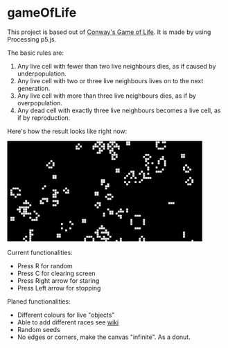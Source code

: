 # gameOfLife
This project is based out of [Conway's Game of Life](https://en.wikipedia.org/wiki/Conway%27s_Game_of_Life).
It is made by using Processing p5.js. 

The basic rules are:
1. Any live cell with fewer than two live neighbours dies, as if caused by underpopulation.
2. Any live cell with two or three live neighbours lives on to the next generation.
3. Any live cell with more than three live neighbours dies, as if by overpopulation.
4. Any dead cell with exactly three live neighbours becomes a live cell, as if by reproduction.

Here's how the result looks like right now:

<img src="goh.png" width="450">

Current functionalities:
- Press R for random
- Press C for clearing screen
- Press Right arrow for staring
- Press Left arrow for stopping

Planed functionalities:
- Different colours for live "objects"
- Able to add different races see [wiki](https://en.wikipedia.org/wiki/Conway%27s_Game_of_Life)
- Random seeds
- No edges or corners, make the canvas "infinite". As a donut.
